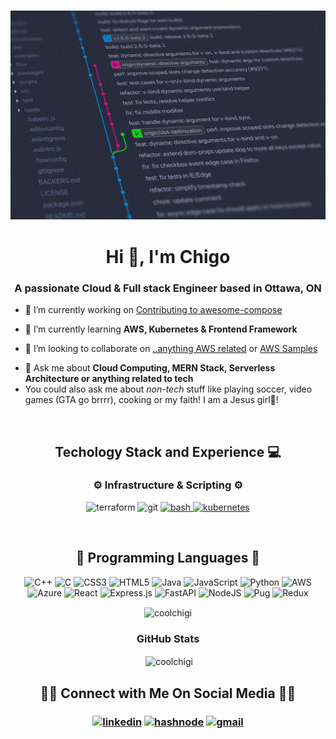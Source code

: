 <h3 align="center"><img src="assets/profile-pic.jpg" width=900></h3>



<h1 align="center">Hi 👋, I'm Chigo</h1>
<h3 align="center">A passionate Cloud & Full stack Engineer based in Ottawa, ON</h3>



- 🔭 I’m currently working on [Contributing to awesome-compose](https://github.com/coolchigi/awesome-compose)

- 🌱 I’m currently learning **AWS, Kubernetes & Frontend Framework**

- 👯 I’m looking to collaborate on [..anything AWS related](https://github.com/awsdocs) or [AWS Samples](https://github.com/aws-samples)

<!-- - 👨‍💻 All of my projects are available at [https://chi.me](#) -->

- 💬 Ask me about **Cloud Computing, MERN Stack, Serverless Architecture or anything related to tech**
- You could also ask me about *non-tech* stuff like playing soccer, video games (GTA go brrrr), cooking or my faith! I am a Jesus girl🙏!

<br>

<h2 align="center">Techology Stack and Experience 💻</h2>
<div align="center">
<h3> ⚙️ <strong> Infrastructure & Scripting </strong> ⚙️</h3> 
<p> 
<img alt="terraform" src="https://img.shields.io/badge/Terraform-7B42BC?style=for-the-badge&logo=Terraform&logoColor=white" width="100" height="30" />
<img alt="git" src="https://img.shields.io/badge/-Git-F05032?style=flat-square&logo=git&logoColor=white" width="70" height="30" />
<a href="https://www.gnu.org/software/bash/" target="_blank" rel="noreferrer"> <img src="https://www.vectorlogo.zone/logos/gnu_bash/gnu_bash-icon.svg" alt="bash" width="40" height="40"/> </a>
<a href="https://kubernetes.io/docs/home/" target="_blank" rel="noreferrer"> <img src="https://www.vectorlogo.zone/logos/kubernetes/kubernetes-ar21.svg" alt="kubernetes" width="120" height="70"/> </a>
</p>
</div>

</br>

<h2 align="center">🔧 Programming Languages 🔧 </h2>
<div align="center">
  
![C++](https://img.shields.io/badge/c++-%2300599C.svg?style=for-the-badge&logo=c%2B%2B&logoColor=white) ![C](https://img.shields.io/badge/c-%2300599C.svg?style=for-the-badge&logo=c&logoColor=white) ![CSS3](https://img.shields.io/badge/css3-%231572B6.svg?style=for-the-badge&logo=css3&logoColor=white) ![HTML5](https://img.shields.io/badge/html5-%23E34F26.svg?style=for-the-badge&logo=html5&logoColor=white) ![Java](https://img.shields.io/badge/java-%23ED8B00.svg?style=for-the-badge&logo=openjdk&logoColor=white) ![JavaScript](https://img.shields.io/badge/javascript-%23323330.svg?style=for-the-badge&logo=javascript&logoColor=%23F7DF1E) ![Python](https://img.shields.io/badge/python-3670A0?style=for-the-badge&logo=python&logoColor=ffdd54) ![AWS](https://img.shields.io/badge/AWS-%23FF9900.svg?style=for-the-badge&logo=amazon-aws&logoColor=white) ![Azure](https://img.shields.io/badge/azure-%230072C6.svg?style=for-the-badge&logo=microsoftazure&logoColor=white) ![React](https://img.shields.io/badge/react-%2320232a.svg?style=for-the-badge&logo=react&logoColor=%2361DAFB) ![Express.js](https://img.shields.io/badge/express.js-%23404d59.svg?style=for-the-badge&logo=express&logoColor=%2361DAFB) ![FastAPI](https://img.shields.io/badge/FastAPI-005571?style=for-the-badge&logo=fastapi) ![NodeJS](https://img.shields.io/badge/node.js-6DA55F?style=for-the-badge&logo=node.js&logoColor=white) ![Pug](https://img.shields.io/badge/Pug-FFF?style=for-the-badge&logo=pug&logoColor=A86454) ![Redux](https://img.shields.io/badge/redux-%23593d88.svg?style=for-the-badge&logo=redux&logoColor=white)
</div>
                                                                                                                                                                                  <div align="center">                                                                                                                                                                           
<p><img align="center" src="https://github-readme-stats.vercel.app/api/top-langs?username=coolchigi&show_icons=true&locale=en&layout=compact" alt="coolchigi" /></p>
</div>  

<div align="center">
<h3> GitHub Stats </h3>
<p>&nbsp;<img align="center" src="https://github-readme-stats.vercel.app/api?username=coolchigi&show_icons=true&locale=en" alt="coolchigi" /></p>
</div>


<!-- - 📫 How to reach me **** -->
<h2 align="center"> 🤝🏻 Connect with Me On Social Media 🤝🏻</h2>
<h3 align="center">
<a href="https://www.linkedin.com/in/chigozirim-eke/"><img src="https://img.icons8.com/color/96/000000/linkedin.png" alt="linkedin" width="50"/></a>
<a href="https://chigo.hashnode.dev/" target="_blank"><img src="https://img.icons8.com/color/96/000000/hashnode.png" alt="hashnode" width="50"/></a>
<a href="chigo.s.eke@gmail.com" target="_blank"><img src="https://img.icons8.com/color/96/000000/gmail.png" alt="gmail" width="50"/></a>
<br>



